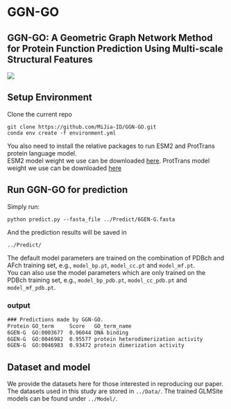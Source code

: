 GGN-GO
====
GGN-GO: A Geometric Graph Network Method for Protein Function Prediction Using Multi-scale Structural Features
---

<img src="Model/fig1.jpg">

## Setup Environment

Clone the current repo

    git clone https://github.com/MiJia-ID/GGN-GO.git
    conda env create -f environment.yml

You also need to install the relative packages to run ESM2 and ProtTrans protein language model. \
ESM2 model weight we use can be downloaded [here](https://dl.fbaipublicfiles.com/fair-esm/models/esm1b_t33_650M_UR50S.pt).
ProtTrans model weight we use can be downloaded [here](https://github.com/agemagician/ProtTrans)

## Run GGN-GO for prediction
Simply run:  
```
python predict.py --fasta_file ../Predict/6GEN-G.fasta
```
And the prediction results will be saved in  
```
../Predict/
```
The default model parameters are trained on the combination of PDBch and AFch training set, e.g., `model_bp.pt`, `model_cc.pt` and `model_mf.pt`.\
You can also use the model parameters which are only trained on the PDBch training set, e.g., `model_bp_pdb.pt`, `model_cc_pdb.pt` and `model_mf_pdb.pt`.

### output
```txt
### Predictions made by GGN-GO.			
Protein	GO_term	    Score	GO_term_name
6GEN-G	GO:0003677	0.96044	DNA binding
6GEN-G	GO:0046982	0.95577	protein heterodimerization activity
6GEN-G	GO:0046983	0.93472	protein dimerization activity
```

## Dataset and model
We provide the datasets here for those interested in reproducing our paper. The datasets used in this study are stored in ```../Data/```.
The trained GLMSite models can be found under ```../Model/```.



